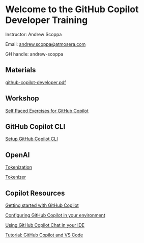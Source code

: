 # Welcome to the GitHub Copilot Developer Training

Instructor: Andrew Scoppa

Email: andrew.scoppa@atmosera.com

GH handle:  andrew-scoppa

## Materials

[github-copilot-developer.pdf](https://github.com/user-attachments/files/18151853/en-v2-github-copilot-developer.pdf)

## Workshop

[Self Paced Exercises for GitHub Copilot](https://github.com/Atmosera-CoPilot-Dev/self-paced)

## GitHub Copilot CLI

[Setup GitHub Copilot CLI](https://docs.github.com/en/copilot/github-copilot-in-the-cli/setting-up-github-copilot-in-the-cli)

## OpenAI

[Tokenization](https://microsoft.github.io/Workshop-Interact-with-OpenAI-models/tokenization)

[Tokenizer](https://platform.openai.com/tokenizer)

## Copilot Resources

[Getting started with GitHub Copilot](https://docs.github.com/en/copilot/using-github-copilot/getting-started-with-github-copilot)

[Configuring GitHub Copilot in your environment](https://docs.github.com/en/copilot/configuring-github-copilot/configuring-github-copilot-in-your-environment)

[Using GitHub Copilot Chat in your IDE](https://docs.github.com/en/copilot/github-copilot-chat/using-github-copilot-chat-in-your-ide)

[Tutorial: GitHub Copilot and VS Code](https://github.com/skills/copilot-codespaces-vscode)














